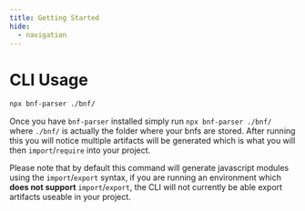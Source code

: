 ```yaml
---
title: Getting Started
hide:
  - navigation
---
```


# CLI Usage

```bash
npx bnf-parser ./bnf/
```

Once you have `bnf-parser` installed simply run `npx bnf-parser ./bnf/` where `./bnf/` is actually the folder where your bnfs are stored.
After running this you will notice multiple artifacts will be generated which is what you will then `import`/`require` into your project.

Please note that by default this command will generate javascript modules using the `import`/`export` syntax, if you are running an environment which **does not support** `import`/`export`, the CLI will not currently be able export artifacts useable in your project.